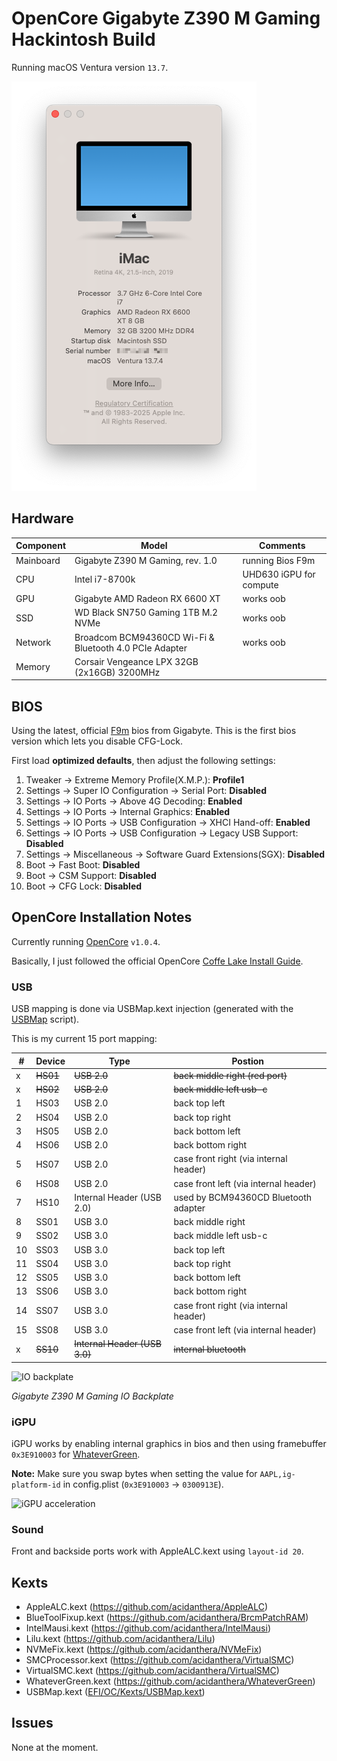 # OpenCore Gigabyte Z390 M Gaming Hackintosh Build

Running macOS Ventura version `13.7`.

![about this Mac](img/about_this_mac.png)


## Hardware

Component | Model                                                   | Comments
--------- | ------------------------------------------------------- | -------------
Mainboard | Gigabyte Z390 M Gaming, rev. 1.0                        | running Bios F9m 
CPU       | Intel i7-8700k                                          | UHD630 iGPU for compute 
GPU       | Gigabyte AMD Radeon RX 6600 XT                          | works oob
SSD       | WD Black SN750 Gaming 1TB M.2 NVMe                      | works oob
Network   | Broadcom BCM94360CD Wi-Fi & Bluetooth 4.0 PCIe Adapter  | works oob
Memory    | Corsair Vengeance LPX 32GB (2x16GB) 3200MHz             | 


## BIOS

Using the latest, official [F9m](https://www.gigabyte.com/Motherboard/Z390-M-GAMING-rev-10/support#support-dl-bios) bios from Gigabyte.
This is the first bios version which lets you disable CFG-Lock.

First load **optimized defaults**, then adjust the following settings:

1. Tweaker → Extreme Memory Profile(X.M.P.): **Profile1**
2. Settings → Super IO Configuration → Serial Port: **Disabled**
3. Settings → IO Ports → Above 4G Decoding: **Enabled**
4. Settings → IO Ports → Internal Graphics: **Enabled**
5. Settings → IO Ports → USB Configuration → XHCI Hand-off: **Enabled**
6. Settings → IO Ports → USB Configuration → Legacy USB Support: **Disabled**
7. Settings → Miscellaneous → Software Guard Extensions(SGX): **Disabled**
8. Boot → Fast Boot: **Disabled**
9. Boot → CSM Support: **Disabled**
10. Boot → CFG Lock: **Disabled**

## OpenCore Installation Notes

Currently running [OpenCore](https://github.com/acidanthera/OpenCorePkg/releases) `v1.0.4`.

Basically, I just followed the official OpenCore [Coffe Lake Install Guide](https://dortania.github.io/OpenCore-Install-Guide/config.plist/coffee-lake.html).


### USB

USB mapping is done via USBMap.kext injection (generated with the
[USBMap](https://github.com/corpnewt/USBMap) script).

This is my current 15 port mapping:

\# | Device | Type | Postion
-- | ------ | ---- | -------
x | ~~HS01~~ | ~~USB 2.0~~ | ~~back middle right (red port)~~
x | ~~HS02~~ | ~~USB 2.0~~ | ~~back middle left usb-c~~
1 | HS03 | USB 2.0 | back top left
2 | HS04 | USB 2.0 | back top right
3 | HS05 | USB 2.0 | back bottom left
4 | HS06 | USB 2.0 | back bottom right
5 | HS07 | USB 2.0 | case front right (via internal header)
6 | HS08 | USB 2.0 | case front left (via internal header)
7 | HS10 | Internal Header (USB 2.0) | used by BCM94360CD Bluetooth adapter 
8 | SS01 | USB 3.0 | back middle right
9 | SS02 | USB 3.0 | back middle left usb-c
10 | SS03 | USB 3.0 | back top left
11 | SS04 | USB 3.0 | back top right
12 | SS05 | USB 3.0 | back bottom left
13 | SS06 | USB 3.0 | back bottom right
14 | SS07 | USB 3.0 | case front right (via internal header)
15 | SS08 | USB 3.0 | case front left (via internal header)
x | ~~SS10~~ | ~~Internal Header (USB 3.0)~~ | ~~internal bluetooth~~

![IO backplate](img/mainboard_io_backplate.png)

_Gigabyte Z390 M Gaming IO Backplate_


### iGPU

iGPU works by enabling internal graphics in bios and then using framebuffer `0x3E910003` for [WhateverGreen](https://github.com/acidanthera/WhateverGreen).

**Note:** Make sure you swap bytes when setting the value for `AAPL,ig-platform-id` in config.plist (`0x3E910003` -> `0300913E`).

![iGPU acceleration](img/videoproc_hardware_info.png)


### Sound

Front and backside ports work with AppleALC.kext using `layout-id 20`.

## Kexts

- AppleALC.kext (https://github.com/acidanthera/AppleALC)
- BlueToolFixup.kext (https://github.com/acidanthera/BrcmPatchRAM)
- IntelMausi.kext (https://github.com/acidanthera/IntelMausi)
- Lilu.kext (https://github.com/acidanthera/Lilu)
- NVMeFix.kext (https://github.com/acidanthera/NVMeFix)
- SMCProcessor.kext (https://github.com/acidanthera/VirtualSMC)
- VirtualSMC.kext (https://github.com/acidanthera/VirtualSMC)
- WhateverGreen.kext (https://github.com/acidanthera/WhateverGreen)
- USBMap.kext ([EFI/OC/Kexts/USBMap.kext](EFI/OC/Kexts/USBMap.kext))

## Issues

None at the moment.
